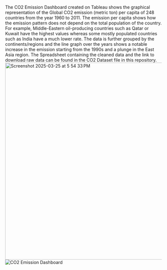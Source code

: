 The CO2 Emission Dashboard created on Tableau shows the graphical representation of the Global CO2 emission (metric ton) per capita of 248 countries from the year 1960 to 2011.
The emission per capita shows how the emission pattern does not depend on the total population of the country. For example, Middle-Eastern oil-producing countries such as Qatar or Kuwait have the highest values whereas some mostly populated countries such as India have a much lower rate.
The data is further grouped by the continents/regions and the line graph over the years shows a notable increase in the emission starting from the 1990s and a plunge in the East Asia region.
The Spreadsheet containing the cleaned data and the link to download raw data can be found in the CO2 Dataset file in this repository.
<img width="634" alt="Screenshot 2025-03-25 at 5 54 33 PM" src="https://github.com/user-attachments/assets/080806c8-1c78-4969-b523-fab72303bf7f" />
![CO2 Emission Dashboard](images/new_chart.png)
